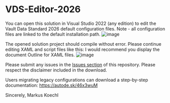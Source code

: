 # VDS-Editor-2026

You can open this solution in Visual Studio 2022 (any edition) to edit the Vault Data Standard 2026 default configuration files.
Note - all configuration files are linked to the default installation path.
![image](https://github.com/user-attachments/assets/a36b1375-8839-4137-b1a1-8f247cde834c)

The opened solution project should compile without error.
Please continue editing XAML and script files like this: I would recommend you display the document Outline for XAML files.
![image](https://github.com/user-attachments/assets/ca39a664-3afd-4685-b1e8-47eb53485300)

Please submit any issues in the [Issues section](https://github.com/koechlm/VDS-Editor-2026/issues) of this repository.
Please respect the disclaimer included in the download.

Users migrating legacy configurations can download a step-by-step documentation: https://autode.sk/46x3wuM

Sincerely,
Markus Koechl


